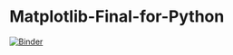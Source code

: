 # Matplotlib-Final-for-Python

[![Binder](https://mybinder.org/badge_logo.svg)](https://mybinder.org/v2/gh/Endington543/Matplotlib-Final-for-Python.git/main?labpath=grapher.ipynb)

